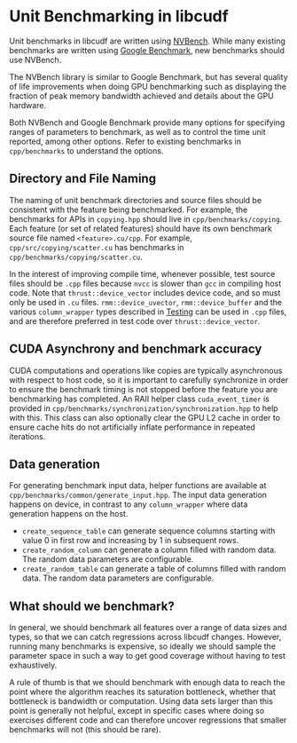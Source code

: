 # Unit Benchmarking in libcudf

Unit benchmarks in libcudf are written using [NVBench](https://github.com/NVIDIA/nvbench).
While many existing benchmarks are written using
[Google Benchmark](https://github.com/google/benchmark), new benchmarks should use NVBench.

The NVBench library is similar to Google Benchmark, but has several quality of life improvements
when doing GPU benchmarking such as displaying the fraction of peak memory bandwidth achieved and
details about the GPU hardware.

Both NVBench and Google Benchmark provide many options for specifying ranges of parameters to
benchmark, as well as to control the time unit reported, among other options. Refer to existing
benchmarks in `cpp/benchmarks` to understand the options.

## Directory and File Naming

The naming of unit benchmark directories and source files should be consistent with the feature
being benchmarked. For example, the benchmarks for APIs in `copying.hpp` should live in
`cpp/benchmarks/copying`. Each feature (or set of related features) should have its own
benchmark source file named `<feature>.cu/cpp`. For example, `cpp/src/copying/scatter.cu` has
benchmarks in `cpp/benchmarks/copying/scatter.cu`.

In the interest of improving compile time, whenever possible, test source files should be `.cpp`
files because `nvcc` is slower than `gcc` in compiling host code. Note that `thrust::device_vector`
includes device code, and so must only be used in `.cu` files. `rmm::device_uvector`,
`rmm::device_buffer` and the various `column_wrapper` types described in [Testing](testing)
can be used in `.cpp` files, and are therefore preferred in test code over `thrust::device_vector`.

## CUDA Asynchrony and benchmark accuracy

CUDA computations and operations like copies are typically asynchronous with respect to host code,
so it is important to carefully synchronize in order to ensure the benchmark timing is not stopped
before the feature you are benchmarking has completed. An RAII helper class `cuda_event_timer` is
provided in `cpp/benchmarks/synchronization/synchronization.hpp` to help with this. This class
can also optionally clear the GPU L2 cache in order to ensure cache hits do not artificially inflate
performance in repeated iterations.

## Data generation

For generating benchmark input data, helper functions are available at ``cpp/benchmarks/common/generate_input.hpp``. The input data generation happens on device, in contrast to any `column_wrapper` where data generation happens on the host.
* `create_sequence_table` can generate sequence columns starting with value 0 in first row and increasing by 1 in subsequent rows.
* `create_random_column` can generate a column filled with random data. The random data parameters are configurable.
* `create_random_table` can generate a table of columns filled with random data. The random data parameters are configurable.

## What should we benchmark?

In general, we should benchmark all features over a range of data sizes and types, so that we can
catch regressions across libcudf changes. However, running many benchmarks is expensive, so ideally
we should sample the parameter space in such a way to get good coverage without having to test
exhaustively.

A rule of thumb is that we should benchmark with enough data to reach the point where the algorithm
reaches its saturation bottleneck, whether that bottleneck is bandwidth or computation. Using data
sets larger than this point is generally not helpful, except in specific cases where doing so
exercises different code and can therefore uncover regressions that smaller benchmarks will not
(this should be rare).
